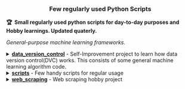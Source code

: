 <h3 align="center">
    Few regularly used Python Scripts
    <br>
</h3>
<strong>🏆&nbsp; Small regularly used python scripts for day-to-day purposes and Hobby learnings. Updated quaterly.</strong>

_General-purpose machine learning frameworks._


<details><summary><b><a href="https://github.com/Praveenk8051/python-scripts-projects/tree/master/data_version_control">data_version_control</a></b>  - Self-Improvement project to learn how data version control(DVC) works. This consists of some general machine learning algorithm code. </summary>

- [train.py](https://github.com/Praveenk8051/python-scripts-projects/blob/master/data_version_control/src/train.py) : train script

- [featurization.py](https://github.com/Praveenk8051/python-scripts-projects/blob/master/data_version_control/src/featurization.py): feature extraction script to train the model
	
- [prepare.py](https://github.com/Praveenk8051/python-scripts-projects/blob/master/data_version_control/src/prepare.py): data-preparation script to prepare data
	
- [evaluate.py](https://github.com/Praveenk8051/python-scripts-projects/blob/master/data_version_control/src/evaluate.py): Eval script to eval/test performance of the model
	
</details>

<details><summary><b><a href="https://github.com/tensorflow/tensorflow">scripts</a></b>  - Few handy scripts for regular usage </summary>

- [delete_ds_store.py](https://github.com/Praveenk8051/python-scripts-projects/blob/master/scripts/delete_ds_store.py) : Delete the DS.Store present in tree structure
- [print_tensors.py](https://github.com/Praveenk8051/python-scripts-projects/blob/master/scripts/print_tensors.py) : Print i/o tensors 
- [rename_files.py](https://github.com/Praveenk8051/python-scripts-projects/blob/master/scripts/rename_files.py) : Rename image files 
- [resize_images.py](https://github.com/Praveenk8051/python-scripts-projects/blob/master/scripts/resize_images.py) : Resize the images in folder tree structure
- [split_files_.py](https://github.com/Praveenk8051/python-scripts-projects/blob/master/scripts/split_files_.py) : Split files to train, test and valid
- [text_formatting.py](https://github.com/Praveenk8051/python-scripts-projects/blob/master/scripts/text_formatting.py) : Text formatting and  string operations
- [tfrecords_format2.py](https://github.com/Praveenk8051/python-scripts-projects/blob/master/scripts/tfrecords_format2.py) : Convert the format to tfrecords format
	
</details>

<details><summary><b><a href="https://github.com/tensorflow/tensorflow">web_scraping</a></b>  - Web scraping hobby project  </summary>

- [Find_and_Email_webscrap.py](https://github.com/Praveenk8051/python-scripts-projects/blob/master/web_scraping/Find_and_Email_webscrap.py) : Email the person using python script

	
- [HTML_Beautifulsoup_Application_webscrape.py](https://github.com/Praveenk8051/python-scripts-projects/blob/master/web_scraping/HTML_Beautifulsoup_Application_webscrape.py): Scrape the application using BeautifulSoup
	
- [HTML_Beautifulsoup_basics_webscrape.py](https://github.com/Praveenk8051/python-scripts-projects/blob/master/web_scraping/HTML_Beautifulsoup_basics_webscrape.py): Webscraping practise
	
</details>



